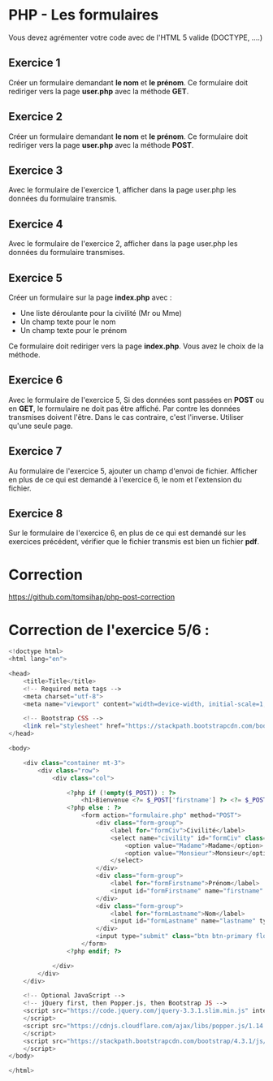 # PHP - Les formulaires
Vous devez agrémenter votre code avec de l'HTML 5 valide (DOCTYPE, ....)

## Exercice 1
Créer un formulaire demandant **le nom** et **le prénom**. Ce formulaire doit rediriger vers la page **user.php** avec la méthode **GET**.

## Exercice 2
Créer un formulaire demandant **le nom** et **le prénom**. Ce formulaire doit rediriger vers la page **user.php** avec la méthode **POST**.

## Exercice 3
Avec le formulaire de l'exercice 1, afficher dans la page user.php les données du formulaire transmis.

## Exercice 4
Avec le formulaire de l'exercice 2, afficher dans la page user.php les données du formulaire transmises.

## Exercice 5
Créer un formulaire sur la page **index.php** avec :
- Une liste déroulante pour la civilité (Mr ou Mme)
- Un champ texte pour le nom
- Un champ texte pour le prénom

Ce formulaire doit rediriger vers la page **index.php**.
Vous avez le choix de la méthode.

## Exercice 6
Avec le formulaire de l'exercice 5, Si des données sont passées en **POST** ou en **GET**, le formulaire ne doit pas être affiché. Par contre les données transmises doivent l'être. Dans le cas contraire, c'est l'inverse.
Utiliser qu'une seule page.

## Exercice 7
Au formulaire de l'exercice 5, ajouter un champ d'envoi de fichier. Afficher en plus de ce qui est demandé à l'exercice 6, le nom et l'extension du fichier.

## Exercice 8
Sur le formulaire de l'exercice 6, en plus de ce qui est demandé sur les exercices précédent, vérifier que le fichier transmis est bien un fichier **pdf**.

# Correction

https://github.com/tomsihap/php-post-correction


# Correction de l'exercice 5/6 :

```php
<!doctype html>
<html lang="en">

<head>
    <title>Title</title>
    <!-- Required meta tags -->
    <meta charset="utf-8">
    <meta name="viewport" content="width=device-width, initial-scale=1, shrink-to-fit=no">

    <!-- Bootstrap CSS -->
    <link rel="stylesheet" href="https://stackpath.bootstrapcdn.com/bootstrap/4.3.1/css/bootstrap.min.css" integrity="sha384-ggOyR0iXCbMQv3Xipma34MD+dH/1fQ784/j6cY/iJTQUOhcWr7x9JvoRxT2MZw1T" crossorigin="anonymous">
</head>

<body>

    <div class="container mt-3">
        <div class="row">
            <div class="col">

                <?php if (!empty($_POST)) : ?>
                    <h1>Bienvenue <?= $_POST['firstname'] ?> <?= $_POST['lastname'] ?> !</h1>
                <?php else : ?>
                    <form action="formulaire.php" method="POST">
                        <div class="form-group">
                            <label for="formCiv">Civilité</label>
                            <select name="civility" id="formCiv" class="form-control">
                                <option value="Madame">Madame</option>
                                <option value="Monsieur">Monsieur</option>
                            </select>
                        </div>
                        <div class="form-group">
                            <label for="formFirstname">Prénom</label>
                            <input id="formFirstname" name="firstname" type="text" class="form-control">
                        </div>
                        <div class="form-group">
                            <label for="formLastname">Nom</label>
                            <input id="formLastname" name="lastname" type="text" class="form-control">
                        </div>
                        <input type="submit" class="btn btn-primary float-right" value="Envoyer">
                    </form>
                <?php endif; ?>

            </div>
        </div>
    </div>

    <!-- Optional JavaScript -->
    <!-- jQuery first, then Popper.js, then Bootstrap JS -->
    <script src="https://code.jquery.com/jquery-3.3.1.slim.min.js" integrity="sha384-q8i/X+965DzO0rT7abK41JStQIAqVgRVzpbzo5smXKp4YfRvH+8abtTE1Pi6jizo" crossorigin="anonymous">
    </script>
    <script src="https://cdnjs.cloudflare.com/ajax/libs/popper.js/1.14.7/umd/popper.min.js" integrity="sha384-UO2eT0CpHqdSJQ6hJty5KVphtPhzWj9WO1clHTMGa3JDZwrnQq4sF86dIHNDz0W1" crossorigin="anonymous">
    </script>
    <script src="https://stackpath.bootstrapcdn.com/bootstrap/4.3.1/js/bootstrap.min.js" integrity="sha384-JjSmVgyd0p3pXB1rRibZUAYoIIy6OrQ6VrjIEaFf/nJGzIxFDsf4x0xIM+B07jRM" crossorigin="anonymous">
    </script>
</body>

</html>


